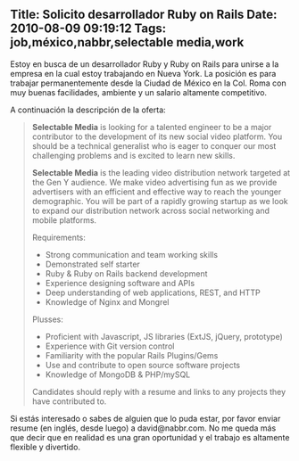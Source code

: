 Title: Solicito desarrollador Ruby on Rails
Date: 2010-08-09 09:19:12
Tags: job,méxico,nabbr,selectable media,work
---
Estoy en busca de un desarrollador Ruby y Ruby on Rails para unirse a la empresa en la cual estoy trabajando en Nueva York. La posición es para trabajar permanentemente desde la Ciudad de México en la Col. Roma con muy buenas facilidades, ambiente y un salario altamente competitivo.

A continuación la descripción de la oferta:
<blockquote><strong>Selectable Media</strong> is looking for a talented engineer to be a major contributor to the development of its new social video platform. You should be a technical generalist who is eager to conquer our most challenging problems and is excited to learn new skills.

<strong>Selectable Media</strong> is the leading video distribution network targeted at the Gen Y audience. We make video advertising fun as we provide advertisers with an efficient and effective way to reach the younger demographic. You will be part of a rapidly growing startup as we look to expand our distribution network across social networking and mobile platforms.

Requirements:
<ul>
	<li>Strong communication and team working skills</li>
	<li>Demonstrated self starter</li>
	<li>Ruby &amp; Ruby on Rails backend development</li>
	<li>Experience designing software and APIs</li>
	<li>Deep understanding of web applications, REST, and HTTP</li>
	<li>Knowledge of Nginx and Mongrel</li>
</ul>
Plusses:
<ul>
	<li>Proficient with Javascript, JS libraries (ExtJS, jQuery, prototype)</li>
	<li>Experience with Git version control</li>
	<li>Familiarity with the popular Rails Plugins/Gems</li>
	<li>Use and contribute to open source software projects</li>
	<li>Knowledge of MongoDB &amp; PHP/mySQL</li>
</ul>
Candidates should reply with a resume and links to any projects they have contributed to.</blockquote>
Si estás interesado o sabes de alguien que lo puda estar, por favor enviar resume (en inglés, desde luego) a david@nabbr.com. No me queda más que decir que en realidad es una gran oportunidad y el trabajo es altamente flexible y divertido.